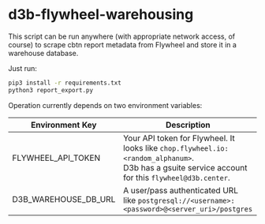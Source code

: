 # d3b-flywheel-warehousing

This script can be run anywhere (with appropriate network access, of course) to scrape cbtn report metadata from Flywheel and store it in a warehouse database.

Just run:

```bash
pip3 install -r requirements.txt
python3 report_export.py
```

Operation currently depends on two environment variables:

| Environment Key | Description |
|-----------------|-------------|
| FLYWHEEL_API_TOKEN | Your API token for Flywheel. It looks like `chop.flywheel.io:<random_alphanum>`.<br> D3b has a gsuite service account for this `flywheel@d3b.center`. |
| D3B_WAREHOUSE_DB_URL | A user/pass authenticated URL<br>like `postgresql://<username>:<password>@<server_uri>/postgres` |
